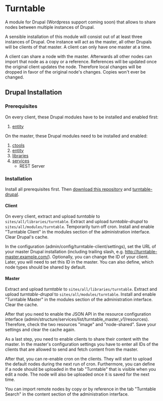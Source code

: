 # Turntable

A module for Drupal (Wordpress support coming soon) that allows to share nodes
between multiple instances of Drupal.

A sensible installation of this module will consist out of at least three
instances of Drupal. One instance will act as the master, all other Drupals will
be clients of that master. A client can only have one master at a time.

A client can share a node with the master. Afterwards all other nodes can import
that node as a copy or a reference. References will be updated once the original
client updates the node. Therefore local changes will be dropped in favor of the
original node's changes. Copies won't ever be changed.


## Drupal Installation

### Prerequisites

On every client, these Drupal modules have to be installed and enabled first:

 1. [entity]

On the master, these Drupal modules need to be installed and enabled:

 1. [ctools]
 2. [entity]
 3. [libraries]
 4. [services]
      - REST Server

[ctools]: https://www.drupal.org/project/ctools
[entity]: https://www.drupal.org/project/entity
[libraries]: https://www.drupal.org/project/libraries
[services]: https://www.drupal.org/project/services

### Installation

Install all prerequisites first. Then [download this repository][this-zip] and
[turntable-drupal][turntable-drupal-zip].

[this-zip]: https://github.com/palasthotel/turntable/archive/master.zip
[turntable-drupal-zip]: https://github.com/palasthotel/turntable-drupal/archive/master.zip

#### Client

On every client, extract and upload *turntable* to
`sites/all/libraries/turntable`. Extract and upload *turntable-drupal* to
`sites/all/modules/turntable`. Temporarily turn off cron. Install and enable
"Turntable Client" in the modules section of the administration interface. Clear
Drupal's cache.

In the configuration (admin/config/turntable-client/settings), set the URL of
your master Drupal installation (including trailing slash, e.g.
http://turntable-master.example.com/). Optionally, you can change the ID of your
client. Later, you will need to set this ID in the master. You can also define,
which node types should be shared by default.

#### Master

Extract and upload *turntable* to `sites/all/libraries/turntable`. Extract and
upload *turntable-drupal* to `sites/all/modules/turntable`. Install and enable
"Turntable Master" in the modules section of the administration interface. Clear
the cache.

After that you need to enable the JSON API in the resource configuration
interface (admin/structure/services/list/turntable_master_v1/resources).
Therefore, check the two resources "image" and "node-shared". Save your settings
and clear the cache again.

As a last step, you need to enable clients to share their content with the
master. In the master's configuration settings you have to enter all IDs of the
clients that are allowed to send and fetch content from the master.

After that, you can re-enable cron on the clients. They will start to upload the
default nodes during the next run of cron. Furthermore, you can define if a node
should be uploaded in the tab "Turntable" that is visible when you edit a node.
The node will also be uploaded once it is saved for the next time.

You can import remote nodes by copy or by reference in the tab "Turntable
Search" in the content section of the administration interface.
